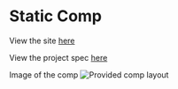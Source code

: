 # Static Comp

View the site [here](https://clairefields15.github.io/static-comp/)

View the project spec [here](https://frontend.turing.edu/projects/module-1/m1-static-comp)

Image of the comp ![Provided comp layout](https://frontend.turing.edu/assets/images/static-comp-challenge-2.jpg)
